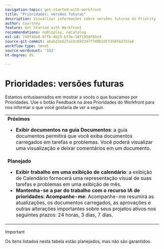 ```yaml
---
navigation-topic: get-started-with-workfront
title: "Prioridades: versões futuras"
description: Visualizar informações sobre versões futuras do Priority
author: Courtney
feature: Get Started with Workfront
recommendations: noDisplay, noCatalog
exl-id: 749f4da8-6ffb-4b23-bf3e-18f195df80c9
source-git-commit: a6ab22e62fa15c6922d7f749b2df7350f6d7b5a6
workflow-type: tm+mt
source-wordcount: '152'
ht-degree: 0%

---
```


# Prioridades: versões futuras

Estamos entusiasmados em mostrar a vocês o que buscamos por Prioridades. Use o botão Feedback na área Prioridades do Workfront para nos informar o que você gostaria de ver a seguir.

<table>
  <tr>
    <td><strong>Próximos</strong>
    <ul>

<li><strong>Exibir documentos na guia Documentos</strong>: a guia documentos permitirá que você exiba documentos carregados em tarefas e problemas. Você poderá visualizar uma visualização e deixar comentários em um documento. </li>
    </ul>
    </td>
  </tr>
  <tr>
    <td><strong>Planejado</strong>
    <ul>
    <li><strong>Exibir trabalho em uma exibição de calendário</strong>: a exibição de Calendário fornecerá uma representação visual de suas tarefas e problemas em uma exibição de mês.</li>
    <li><strong>Mantenha-se a par do trabalho com o recurso IA de prioridades: Acompanhe-me</strong>: Acompanhe-me resumirá as atualizações, os documentos carregados, as aprovações e outras alterações importantes sobre seus projetos ativos nos seguintes prazos: 24 horas, 3 dias, 7 dias.</li>
    </ul>
    </td>
  </tr>
</table>


>[!IMPORTANT]
>
>Os itens listados nesta tabela estão planejados, mas não são garantidos.
